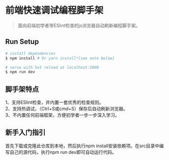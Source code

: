 # 前端快速调试编程脚手架

> 面向前端初学者带ESlint检查的js浏览器自动刷新编程脚手架。

## Run Setup

``` bash
# install dependencies
$ npm install # Or yarn install*[see note below]

# serve with hot reload at localhost:3000
$ npm run dev
```

## 脚手架特点

1、支持ESlint检查，并内置一套优秀的检查规则。  
2、支持热调试，（Ctrl+S或cmd+S）保存后自动刷新浏览器。  
3、不内置任何前端框架，方便初学者一步一步深入学习。

## 新手入门指引
首先下载或克隆此仓库到本地，然后执行npm install安装依赖项。在src目录中编写自己的源代码，执行npm run dev即可自动运行代码。

